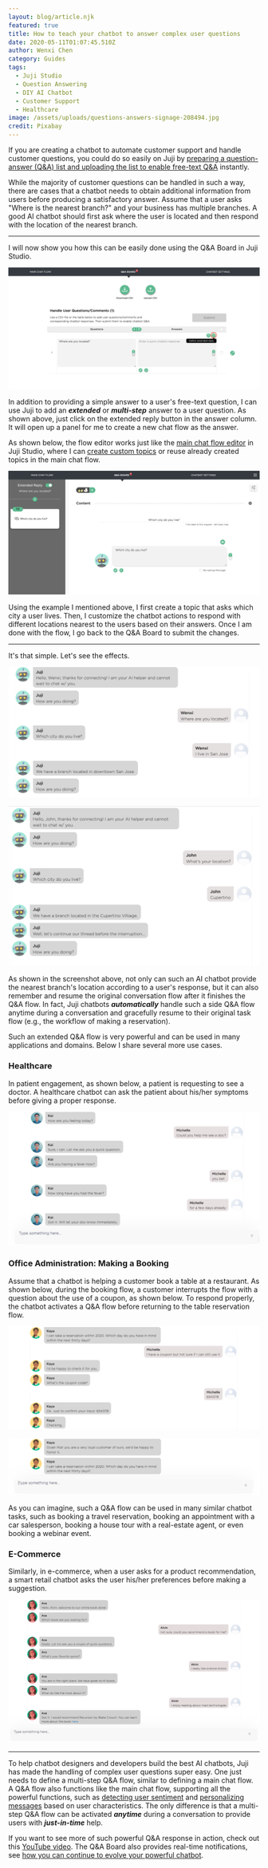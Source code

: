 ```yaml
---
layout: blog/article.njk
featured: true
title: How to teach your chatbot to answer complex user questions
date: 2020-05-11T01:07:45.510Z
author: Wenxi Chen
category: Guides
tags:
  - Juji Studio
  - Question Answering
  - DIY AI Chatbot
  - Customer Support
  - Healthcare
image: /assets/uploads/questions-answers-signage-208494.jpg
credit: Pixabay
---
```

If you are creating a chatbot to automate customer support and handle customer questions, you could do so easily on Juji by [preparing a question-answer (Q&A) list and uploading the list to enable free-text Q&A](https://juji.io/docs/design/#handle-free-text-qas) instantly. 

While the majority of customer questions can be handled in such a way, there are  cases that a chatbot needs to obtain additional information from users before producing a satisfactory answer. Assume that a user asks "Where is the nearest branch?" and your business has multiple branches. A good AI chatbot should first ask where the user is located and then respond with the location of the nearest branch. 

- - -

I will now show you how this can be easily done using the Q&A Board in Juji Studio.  

![Click on extended reply button to initiate your Q&A flow](/assets/uploads/screen-shot-2020-05-12-at-11.19.35-pm.png "Click on the extended reply button to create a flow to handle the question")

In addition to providing a simple answer to a user's free-text question, I can use Juji to add an ***extended*** or ***multi-step*** answer to a user question.  As shown above, just click on the extended reply button in the answer column. It will open up a panel for me to create a new chat flow as the answer. 

As shown below, the flow editor works just like the [main chat flow editor](https://docs.juji.io/design/#customize-main-chat-flow) in Juji Studio, where I can [create custom topics](https://juji.io/docs/design/#edit-a-topic) or reuse already created topics in the main chat flow. 

![Creating a topic to handle the question](/assets/uploads/screen-shot-2020-05-12-at-11.39.03-pm.png "Creating a topic to handle the question")

Using the example I mentioned above, I first create a topic that asks which city a user lives. Then, I customize the chatbot actions to respond with different locations nearest to the users based on their answers. Once I am done with the flow, I go back to the Q&A Board to submit the changes.

- - -

It's that simple. Let's see the effects.

![The chatbot first checks the user's location, then provides the nearest branch's location](/assets/uploads/screen-shot-2020-05-12-at-11.50.17-pm.png "The chatbot first checks the user's location, then provides the nearest branch's location")

![Another example of the chatbot providing the nearest branch's location with respect to the user's location](/assets/uploads/screen-shot-2020-05-12-at-11.51.09-pm.png "Another example of the chatbot providing the nearest branch's location with respect to the user's location")

As shown in the screenshot above, not only can such an AI chatbot provide the nearest branch's location according to a user's response, but it can also remember and resume the original conversation flow after it finishes the Q&A flow. In fact, Juji chatbots ***automatically*** handle such a side Q&A flow anytime during a conversation and gracefully resume to their original task flow (e.g., the workflow of making a reservation). 

Such an extended Q&A flow is very powerful and can be used in many applications and domains. Below I share several more use cases.

### Healthcare

In patient engagement, as shown below, a patient is requesting to see a doctor.  A healthcare chatbot can ask the patient about his/her symptoms before giving a proper response.  

![An extended Q&A flow between a user and a healthcare chatbot](/assets/uploads/healthcare-chatbot-extended-q-a.png "An extended Q&A flow between a user and a healthcare chatbot")

### Office Administration: Making a Booking

Assume that a chatbot is helping a customer book a table at a restaurant. As shown below, during the booking flow, a customer interrupts the flow with a question about the use of a coupon, as shown below. To respond properly, the chatbot activates a Q&A flow before returning to the table reservation flow. 

![An extended Q&A flow between a user and a chatbot in the middle of restaurant reservation](/assets/uploads/screen-shot-2020-05-15-at-2.26.45-pm.png "An extended Q&A flow between a user and a chatbot in the middle of restaurant reservation")

![Continued from the above: an extended Q&A flow in the middle of restaurant reservation](/assets/uploads/screen-shot-2020-05-15-at-2.27.24-pm.png "Continued from the above: an extended Q&A flow in the middle of restaurant reservation")

As you can imagine, such a Q&A flow can be used in many similar chatbot tasks, such as booking a travel reservation,  booking an appointment with a car salesperson, booking a house tour with a real-estate agent, or even booking a webinar event. 

### E-Commerce

Similarly,  in e-commerce, when a user asks for a product recommendation, a smart retail chatbot asks the user his/her preferences before making a suggestion. 

![An online book store chatbot use the extended Q&A flow to make book recommendation](/assets/uploads/screen-shot-2020-05-15-at-3.35.51-pm.png "An online book store chatbot use the extended Q&A flow to make book recommendation")

- - -

To help chatbot designers and developers build the best AI chatbots, Juji has made the handling of complex user questions super easy. One just needs to define a multi-step Q&A flow,  similar to defining a main chat flow. A Q&A flow also functions like the main chat flow, supporting all the powerful functions, such as [detecting user sentiment](https://youtu.be/HwrGulGsTUk) and [](https://youtu.be/lNv0Ud8V2Co)[personalizing messages](https://youtu.be/lNv0Ud8V2Co) based on user characteristics.  The only difference is that a multi-step Q&A flow can be activated ***anytime*** during a conversation to provide users with ***just-in-time*** help. 

If you want to see more of such powerful Q&A response in action, check out this [YouTube video](https://youtu.be/6kzST4vO_KU). The Q&A Board also provides real-time notifications, see [how you can continue to evolve your powerful chatbot](https://juji.io/blog/q-a-dashboard/).